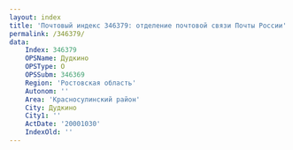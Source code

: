 ```yaml
---
layout: index
title: 'Почтовый индекс 346379: отделение почтовой связи Почты России'
permalink: /346379/
data:
    Index: 346379
    OPSName: Дудкино
    OPSType: О
    OPSSubm: 346369
    Region: 'Ростовская область'
    Autonom: ''
    Area: 'Красносулинский район'
    City: Дудкино
    City1: ''
    ActDate: '20001030'
    IndexOld: ''
---
```

